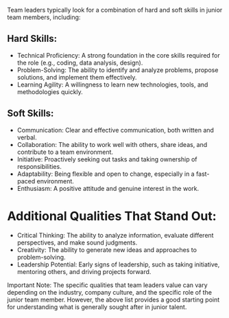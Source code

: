 Team leaders typically look for a combination of hard and soft skills in junior team members, including:

## Hard Skills:

- Technical Proficiency: A strong foundation in the core skills required for the role (e.g., coding, data analysis, design).
- Problem-Solving: The ability to identify and analyze problems, propose solutions, and implement them effectively.
- Learning Agility: A willingness to learn new technologies, tools, and methodologies quickly.

## Soft Skills:

- Communication: Clear and effective communication, both written and verbal.
- Collaboration: The ability to work well with others, share ideas, and contribute to a team environment.
- Initiative: Proactively seeking out tasks and taking ownership of responsibilities.
- Adaptability: Being flexible and open to change, especially in a fast-paced environment.
- Enthusiasm: A positive attitude and genuine interest in the work.

# Additional Qualities That Stand Out:

- Critical Thinking: The ability to analyze information, evaluate different perspectives, and make sound judgments.
- Creativity: The ability to generate new ideas and approaches to problem-solving.
- Leadership Potential: Early signs of leadership, such as taking initiative, mentoring others, and driving projects forward.

Important Note: The specific qualities that team leaders value can vary depending on the industry, company culture, and the specific role of the junior team member. However, the above list provides a good starting point for understanding what is generally sought after in junior talent.